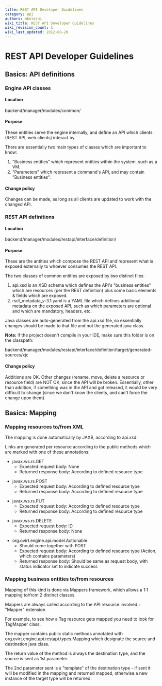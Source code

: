 ```yaml
---
title: REST API Developer Guidelines
category: api
authors: mkolesni
wiki_title: REST API Developer Guidelines
wiki_revision_count: 1
wiki_last_updated: 2012-08-20
---
```


# REST API Developer Guidelines

## Basics: API definitions

### Engine API classes

#### Location

backend/manager/modules/common/

#### Purpose

These entities serve the engine internally, and define an API which clients (REST API, web clients) interact by.

There are essentially two main types of classes which are important to know:

1.  "Business entities" which represent entities within the system, such as a VM.
2.  "Parameters" which represent a command's API, and may contain "Business entities".

#### Change policy

Changes can be made, as long as all clients are updated to work with the changed API.

### REST API definitions

#### Location

backend/manager/modules/restapi/interface/definition/

#### Purpose

These are the antities which compose the REST API and represent what is exposed externally to whoever consumes the REST API.

The two classes of common entities are exposed by two distinct files:

1.  api.xsd is an XSD schema which defines the API's "business entities" which are resources (per the REST definition) plus some basic elements & fields which are exposed.
2.  rsdl_metadata_v-3.1.yaml is a YAML file which defines additional metadata on the exposed API, such as which parameters are optional and which are mandatory, headers, etc.

Java classes are auto-generated from the api.xsd file, so essentially changes should be made to that file and not the generated java class.

**Note:** If the project doesn't compile in your IDE, make sure this folder is on the classpath:

backend/manager/modules/restapi/interface/definition/target/generated-sources/xjc

#### Change policy

Additions are OK. Other changes (rename, move, delete a resource or resource field) are NOT OK, since the API will be broken. Essentially, other than addition, if something was in the API and got released, it would be very difficult to change (since we don't know the clients, and can't force the change upon them).

## Basics: Mapping

### Mapping resources to/from XML

The mapping is done automatically by JAXB, according to api.xsd.

Links are generated per resource according to the public methods which are marked with one of these annotations:

*   javax.ws.rs.GET
    -   Expected request body: None
    -   Returned response body: According to defined resource type

<!-- -->

*   javax.ws.rs.POST
    -   Expected request body: According to defined resource type
    -   Returned response body: According to defined resource type

<!-- -->

*   javax.ws.rs.PUT
    -   Expected request body: According to defined resource type
    -   Returned response body: According to defined resource type

<!-- -->

*   javax.ws.rs.DELETE
    -   Expected request body: ID
    -   Returned response body: None

<!-- -->

*   org.ovirt.engine.api.model.Actionable
    -   Should come together with POST
    -   Expected request body: According to defined resource type (Action, which contains parameters)
    -   Returned response body: Should be same as request body, with status indicator set to indicate success

### Mapping business entities to/from resources

Mapping of this kind is done via Mappers framework, which allows a 1:1 mapping to/from 2 distinct classes.

Mappers are always called according to the API resource involved + "Mapper" extension.

For example, to see how a Tag resource gets mapped you need to look for TagMapper class.

The mapper contains public static methods annotated with org.ovirt.engine.api.restapi.types.Mapping which designate the source and destination java class.

The return value of the method is always the destination type, and the source is sent as 1st parameter.

The 2nd parameter sent is a "template" of the destination type - if sent it will be modified in the mapping and returned mapped, otherwise a new instance of the target type will be returned.
